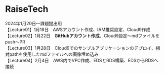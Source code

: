 # RaiseTech
2024年1月20日～課題提出用  
【Lecture01】1月18日　AWSアカウント作成、IAM推奨設定、Cloud9作成  
【Lecture02】1月22日　**GitHubアカウント作成**、Cloud9設定～mdファイルをpush～PR  
【Lecture03】1月28日　Cloud9でのサンプルアプリケーションのデプロイ、相対pathを使用したmdファイルへの画像埋め込み  
【Lecture04】2月4日　AWS内でVPC作成、EDSとRDS構築、EDSからRDSへ接続  
